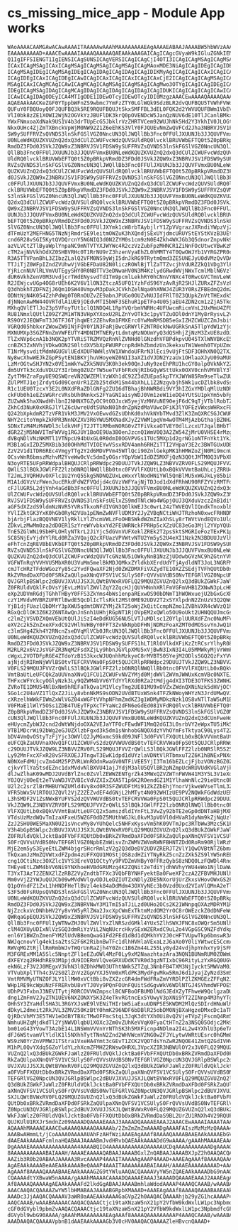 # cs_missing_mice_app - Module App works

    WAoAAAACAAMGAwACAwAAAAITAAAAAwAAAhMAAAAAAAAEAgAAAAEABAAJAAAABW5hbWVzAAAA
    EAAAAAAAAAD+AAACEwAAAAIAAAAQAAAAAQAEAAkAAAGAICAgICAgcGVyaW9kIGluZGNkIENG
    Q1IgIFFSIENGT1IgIENSICAgSUNSICAgVERSICAgICAgCjI4OTI3ICAgICAgMSAgICAgMSAg
    ICAxICAgMSAgICAxICAgMSAgICAgMSAgICAgMSAgICAgMAoxMDE3NiAgICAgIDEgICAgIDEg
    ICAgMSAgIDEgICAgMSAgIDEgICAgIDAgICAgIDAgICAgIDIKMyAgICAgICAgICAxICAgICAx
    ICAgIDEgICAxICAgIDEgICAwICAgICAxICAgICAxICAgICAxCjE2ICAgICAgICAgMSAgICAg
    MSAgICAxICAgMCAgICAwICAgMCAgICAgMSAgICAgMSAgICAgMwo3OTYgICAgICAgIDEgICAg
    IDEgICAgMSAgIDAgICAgMCAgIDAgICAgIDAgICAgIDAgICAgIDUKICAgICAgICAgICAwICAg
    ICAwICAgIDAgODEyICA4MTIgODE1IDEwOTcyIDEwOTcyIDI0MzgzAAACEwAAAAQAAAAQAAAA
    AQAEAAkAACKeZGF0YTppbWFnZS9wbmc7YmFzZTY0LGlWQk9SdzBLR2dvQUFBQU5TVWhFVWdB
    QUFuY0FBQUoyQ0FJQUFBQ3k5RE9RQUFBQUJtSkxSMFFBL3dEL0FQK2d2YWVUQUFBWm1VbEVR
    VlI0bk8zZE1XOWI2WjN2OGVkYzJBUFlDK3krQ0pOVENDcW5JanQzNUV6dE10TlJCanlBMkxp
    YWxFNmxoaXdNak9US1V4b3drTUpEcG5JbklrVzZHRTVCem92WUJhNk5Hd2Y3YkhIV0JLOGt5
    NkxOUHc4ZjZmTXBnckVpWjM0NW92Z1Z6eEhKS3VlY0FJQUEvNmZwQVFCd2Jha3NBRVJSV1FD
    SW9ySUFFRVZsQVNDS3lnSkFGSlVGZ0NncUN3QlJWQllBb3Fnc0FFUlJXUUNJb3JJQUVFVmxB
    U0NLeWdKQUZKVUZnQ2dxQ3dCUlZCWUFvcWdzQUVSUldRQ0lvcklBRUVWbEFTQ0t5Z0pBRkpV
    RmdDZ3FDd0JSVkJZQW9xZ3NBRVJSV1FDSW9ySUFFRVZsQVNDS3lnSkFGSlVGZ0NncUN3QlJW
    QllBb3Fnc0FFUlJXUUNJb3JJQUVFVmxBU0NLeWdKQUZKVUZnQ2dxQ3dCUlZCWUFvcWdzQUVS
    UldRQ0lvcklBRUVWbEFTQ0t5Z0pBRkpVRmdDZ3FDd0JSVkJZQW9xZ3NBRVJSV1FDSW9ySUFF
    RVZsQVNDS3lnSkFGSlVGZ0NncUN3QlJWQllBb3Fnc0FFUlJXUUNJb3JJQUVFVmxBU0NLeWdK
    QUZKVUZnQ2dxQ3dCUlZCWUFvcWdzQUVSUldRQ0lvcklBRUVWbEFTQ0t5Z0pBRkpVRmdDZ3FD
    d0JSVkJZQW9xZ3NBRVJSV1FDSW9ySUFFRVZsQVNDS3lnSkFGSlVGZ0NncUN3QlJWQllBb3Fn
    c0FFUlJXUUNJb3JJQUVFVmxBU0NLeWdKQUZKVUZnQ2dxQ3dCUlZCWUFvcWdzQUVSUldRQ0lv
    cklBRUVWbEFTQ0t5Z0pBRkpVRmdDZ3FDd0JSVkJZQW9xZ3NBRVJSV1FDSW9ySUFFRVZsQVND
    S3lnSkFGSlVGZ0NncUN3QlJWQllBb3Fnc0FFUlJXUUNJb3JJQUVFVmxBU0NLeWdKQUZKVUZn
    Q2dxQ3dCUlZCWUFvcWdzQUVSUldRQ0lvcklBRUVWbEFTQ0t5Z0pBRkpVRmdDZ3FDd0JSVkJZ
    QW9xZ3NBRVJSV1FDSW9ySUFFRVZsQVNDS3lnSkFGSlVGZ0NncUN3QlJWQllBb3Fnc0FFUlJX
    UUNJb3JJQUVFVmxBU0NLeWdKQUZKVUZnQ2dxQ3dCUlZCWUFvcWdzQUVSUldRQ0lvcklBRUVW
    bEFTQ0t5Z0pBRkpVRmdDZ3FDd0JSVkJZQW9xZ3NBRVJSV1FDSW9ySUFFRVZsQVNDS3lnSkFG
    SlVGZ0NncUN3QlJWQllBb3Fnc0FFUlJXYmk1cW8rbTAybjlrY1ZpVVgrazJXRndiYWpzVjZr
    dTFmUzY2MEFHNG5TNzNjRmdrSE9leitmOWZuK3hXQndjSExUYjdmcURUYStEYStKVzB3UEt0
    cnd6R28vSGI5KytQVDQrcnY5NGNIQ3d0N2ZYM0s1cm9zN0E4Zkh4WXJGb3Q5dnorZnpvNk9q
    azVLVCtZTlByaWplYnpaNC9mNTVTYXJWYWc4R2czVzZubFpzMHNCR1ZiNnFOcUtwcVBwKzNX
    cTM2ajNVVkhOdXZ0SHBVRHc0T1RrNU9rZ3hzenVyaEhZL0hMMTY4T0QwOWJYb1VYRGZPR0c5
    R3A5TTVPanBhL3ZIbzZLalQ2VFM0NS9yWjI5dnJkRG9TRytmQmd3ZE5UNEJyU0dVMzQvVDA5
    TTJiTjZ0WFpIZndZVUhwVjVGbEFDaU82N0liczROWlBjTlZaTTZvcjhVdURZZkQ1VDg3YlFB
    YjRicnNUVlRLVmVUTEgySHY0R0NBTTV3eDNwaHV0N3M4KzlydGRwdWVjNWxTcmlMblN6VzlE
    dUR6VkhZenV0M3UvdjcrTWdENysvdTdITm9pcmlLekhRY0hCNnVYNXc4T0RwcGVCTmVLeW03
    R2JEWjcvUGp4OG8rUEh6K2V6V1lON3ZtczA5UFQ1YzhFdS96YzAvRjR2SHJlZURxZFZsVzFX
    Q3dhbkhTZDFNZjJ6Qm1DSW40VmpvM3pDakJCVkhZelNqa0hXNWJ4ZUR3Y0RsZFBEdmQ2dmZs
    ODNtNjN4K054ZzhPdWg0T0RnOUZvZE9abnJPUGo0OUZvNUJIdFRlT0Z3QUpkZnVtTHExdk5h
    djNNenAwMW44OVRTdlA1UE9jOEdvMTI5bWF3SEhuR1pETFo4U05jaEU4ZDN2cm1zZjA5Tkdq
    MXhqQVlETlJoZ3p5VFoyTUt1clQ1NDQ4L1RpYVQrbmVNRHc4UFUwcmRicmVnL2UxMmU4ZFB5
    RU81NmxlQUtlZ09ZY2M1WTN3VHpXYXoxU2RLZnYvOTk3c1pyVTZuODl0dnY1My8rRysvL2Vh
    RS9OY2JEQWFmT3J6TFJ6TjhqWEt2ZEhvRm1FMXErc0YwMmRMSDB5eGxIZHZCWUZCZmJsbitj
    VGRQd05hbkxrZWowZW9INjFQY0Y1N3FaRjBwcGRWYlF2NTR0ckNwUGRkSnA5TlpYdW1zYjdI
    MXNUMXp3SGZFNnZmVWFEUTY4MDNIMTNERytLdmtqMzNOUmYyQ3dQSHhjZjNzM3ZxUE8zdDJx
    TlZxNVp6cnA1b3NQK2pYTVRiSTRZMVQzRnNlZVNHd0lGNzdhVFBPdkpvU045TXlWNVBKcE5m
    cnBZK3ZxNVhjVDkwODN2S0ltdXV5bXpFWURPcnpRdHhZbmdzUnJkekxuTW1Wemh0TVpUZmo1
    T1NrMysvditMdmNGUGVlUEdXOUFNWHlsVW1XWndoUFRrN3lEci9vUjFtSDF3OHhXN0Q2TXJH
    Ny8wcXhwWEJkZGpPSytEN1BKYjhuVHoyeWZ0N1I3aXZ1dVJDN2YzaUx1OHlaaXJyU09aMU8r
    LzMrOGtwSHJYN2x0VE1mWkYwZXk5NUV3K0h3ek90QnJuNy9zeEhPRU1hcGY0alp0VkNkY2Zu
    dm5UYTk3cXduVDU2Y3Irbmg0ZUZrTW5ueTVFbFRxNjRIbGQyWSttUkx0OXV0cnhVMVBlY3lY
    ZytTMHZraFpyUE9QSWQreVN2QWZEMlYzWXh1dC92Z3dZUEpaSkpTYXJWYW85Rm9seTlwZUUr
    ZUlPMTJ1ejZrdytGd09CenUrR1Z2b25tdkM1Sm44bXhLL1Z2Nzgvbjh5Wk1ucDZlbk8vdSs2
    R1c1UEU0TzcxY3E2L0NXdFRaZDlGNFg2ZU16dTBhajBhNWRBdi9VY3hIZGxYMDlqMlUzNDh4
    ckFUb0h1eEZsWGRrcVRsbUh0NnkxS2FYaGNIaisyWDJ0Vm1zeW1ieDQ4YUtSU1pkYm5vbFpk
    ZUZwWk5haXNwdHhlbnI2NHNXTGZyOC9tODJxcW5yejVzMHVuNE90ejF6dC9qTjVTblRobTZJ
    ZkhCd3NuK0xKRGJlYlZ6cUwreUdtSUNxN01hdnZpNzdMaVUwcDFiK3lYOFEzVWxsWHRxcFB2
    Q242bXpkdmR2TzVFR1VkM3JMV2VxOEwvdGZsUDhKd0xhVkNYbTMvd3ZlK3ZmQXRCSGJCWURB
    NHY2citoYmpkZkRPR3NnNXZXV3R6YWU5MXNadXJyZ2VWM1pqVm4wOTM4MjAzbGthajBZNHZy
    SDNxTzM4MzM4WDl3cldkVHFjT2JTT1RMbmNORG0vZTFiVkxaOTVEY0dlLzcxUTJqalBHbTlI
    dGR2ZjM5NWVITmFWVVg1RGJUY1BoOE9Ua3BOenJzcnQ1WmV0Q3A2ZW54ZjMrU0VHSE4rMzgy
    dVBqNDlVNzNKMTl1VTNpcU94bUxGL0R0dmI0OGVPVGs1TUc5MXp1d2grNG1oNTFnYkt1YkJY
    M3B1aGxIZDZ5MXBib3d0OHhMdTVIOEYwVSsxRDV4amh6RHZiTTI2VHpaY3E2c3BWTGUxUDBz
    ZzV2V1d1TDR6REc4VmgyTTg2Y2d6MDVPVm45WTlQci90ZnlGekpMK1hHMWZoZjN0Mi9mcnU1
    OCsvWnR6bmszMzhvM2YveWw0cVc5dmIyOGsrY0pVbW1IdDZ5MXFjQzN3Q0tJMTM0Q3VPbXFU
    N3oyRTE5UFpRRWdpalBHQUJCRlpRRWdpc29DUUJTVkJZQW9LZ3NBVVZRV0FLS29MQUJFVVZr
    QWlLS3lBQkJGWlFFZ2lzb0NRQlNWQllBb0tnc0FVVlFXQUtLb0xBQkVVVmtBaUhLcjZRRU4r
    T2JmL3VQRHUvOXFlc1U2YnQ5Skg5NDNQZUxLeWxxYlNodHNiYWl5QnBlMU5xWGJkLy85bi8v
    M1A1dGVzVzFWenJucERkdFdWZFVQdjd4cGVzVWFYajNjTDJod1dXdFRhWU90RFZYVzRMTFdw
    cFJlUGR5L2djVnh4aGdBb3Fnc0FFUlJXUUNJb3JJQUVFVmxBU0NLeWdKQUZKVUZnQ2dxQ3dC
    UlZCWUFvcWdzQUVSUldRQ0lvcklBRUVWbEFTQ0t5Z0pBRkpVRmdDZ3FDd0JSVkJZQW9xZ3NB
    RVJSV1FDSW9ySUFFRVZsQVNDS3lnSkFsUElxZS9mdTNlcWo4WGpjOUJ3QXduVzczZnB1ditr
    aGF5dXZzdS9ldmNzNVR5YVRsTkxoNFdIVGN3Q0lkWEJ3c0wrL24zTWVEQVlIQndkTnoxblBy
    YVlIZktGK3YxK0hGb0RyN2VUa1pENmZwNVFlUDM3Y2JyZVBqNCtiWHJTRzhoN0xwcFRHNDNH
    bjArbjFlazBQQVNEV1lyRklLYlZhcmVWLzFoOHBSWkdWZmZIaXhSLy8rTWVtVndEQVo1Ulgy
    ZDkvLzMwMm0za2dDOER1SzYreWYvbkxYd2FEUWRNckFPRHp5cXZzUC83eGo3Mjl2YVpYQUxB
    TnE5ZGlWNi9SbHFLOHlyNTkrL2JiYjc5dGVnVUFXeklZREk2T2psSktSMGRIeFozTExPK1pQ
    SC85NjEvYjdYYlRLd0RZa3VQajQ2cXFUazVPVWtvNTU2Ym5yS2U4eXI1Nzk2N3BDUUJzVlhG
    eFhTcnZqREVBbEVKbEFTQ0t5Z0pBRkpVRmdDZ3FDd0JSVkJZQW9xZ3NBRVJSV1FDSW9ySUFF
    RVZsQVNDS3lnSkFGSlVGZ0NncUN3QlJWQllBb3Fnc0FFUlJXUUNJb3JJQUVFVmxBU0NLeWdK
    QUZKVUZnQ2dxQ3dCUlZCWUFvcWdzQUVTcGNzNU5iOWkyNnB1NzZjUDdwbGVzNC9hZGtnYVh0
    VGFWTnRqYVVHVU5MbXR0U3VuMm5melBkMDJQMkxZYldkbXErdUdYTjAydldNT3JoL3NGRFM1
    cmJTcHRzTFdoWGozYy85c2YvdFQwaXF2Njd0ZWZDMXFiVXZydTE1OXZZSEdjTVFhQUtDb0xB
    RkZVRmdDaXFDd0FSRkZaQUlpaXNnQVFSV1VCSUlyS0FrQVVsUVdBS0NvTEFGRlVGZ0NpcUN3
    QVJGRlpBSWlpc2dBUVJXVUJJSXJLQWtBVWxRV0FLQ29MQUZGVUZnQ2lxQ3dBUkZGWkFJaWlz
    Z0FRUldVQklFcDVsYjEvLzM1VlZWVlZqY2ZqcHJjQUVHNnhXRlFmVGFmVHB1ZXNwN3pLcHBS
    eXp2UDVmRGdjTGhhTHByY0FFS3ZkYms4bWs1enpaRExwOS90bDNmT1hWOWxuejU2bGxGcXRW
    czY1MVdvMVBRZUFRTlBwdE5QcDlIcTlsRkt2MSt0ME92UDV2T2xSYXlpdnN2ZnUzV3Q2QWdC
    YjB1djFUazlQbDMrY3pXWU5qdmtDNVZYMjZkT25oWjZkQitCcmpNZmo1ZVBhVXR4cWVzQ1h5
    RGxQcDlOK3Z6K2Z6NTAwQnJnSnh1UHhjRGpNT1RjOVpEM2xQWlo5OU9oUkt2UHNQQUJmcGs1
    c2lmZjVSVDZXQmVEbUtQUlJiSzI4eDdKUG56NU5LVTJuMDlsc1Z0YlplUURXdFZnc0NuMFVX
    eXV2c2k5ZnZxeXFxdC92VHlhVHByY0FFT3ZvNkNpbDFHNjNDMzFoaXZMT0dMOSsvYnJwQ1FC
    c3lmSHg4Zkh4Y2RNcnZseDVqMlVCb0JRcUN3QlJWQllBb3Fnc0FFUlJXUUNJb3JJQUVFVmxB
    U0NLeWdKQUZKVUZnQ2dxQ3dCUlZCWUFvcWdzQUVSUldRQ0lvcklBRUVWbEFTQ0t5Z0pBRkpV
    RmdDZ3FDd0JSVkJZQW9xZ3NBRVJSV1FDSW9ySUFFS1hLT1RlOVlkdXFiKzZtRCsrYlhyR08y
    M2RLR2x6VzJsVGFZR3NqM2FsdXZjLy9hbnJGVlpXMU5xVjBwN3IxN3I4L05MMWkyMjVrWmF2
    cWgxL2VOTDFpRGE4ZTdoYzB1S3kxcWJUQnhhMzkyeC8rMVBTS05YejM2ODlsSGQ2QzFxYVVY
    ajNjdjRIRmNjWVlBS0tvTEFCRVVWa0FpS0t5QUJCRlpRRWdpc29DUUJTVkJZQW9LZ3NBVVZR
    V0FLS29MQUJFVVZrQWlLS3lBQkJGWlFFZ2lzb0NRQlNWQllBb0tnc0FVVlFXQUtLb0xBQkVV
    VmtBaUtLeUFCQkZaUUVnaXNvQ1FCU1ZCWUFvNVZYMjd0MjdWVlZWVmJWWUxKcmVBc0NXTEJh
    THFxcWFYckcyOGlyNzk3Ly9QZWM4bVV6YTdYYlRXd0RZa2tMdjg4dXI3TDE3OTFKS3ZWNHZw
    ZVRoTE1DMU54NlBxNm9hREFaTkQva1M1VlcyTmg2UE81MU9xOVZxZWdnQXNiNzk5dHVjOCtQ
    SGo1c2U4aVZ1TlQxZ2JiLy8vbnNkMS9sODN2UVdBTUxWSnk4TFZkNWoyWHYzN3JrdUMwQVJ5
    cXRzelhWWkFIWmZxWlVGZ04xWGFtVVhpNFhmZmdKZ3g1WDMyMDkzNzk1OS8vNTlTaW5uM1BR
    V0FMaE1lWlY5OSs1ZDB4TUEyTFpXcTFYaWc2dFN6eGdEd081VFdRQ0lvcklBRUVWbEFTQ0t5
    Z0pBRkpVRmdDZ3FDd0JSVkJZQW9xZ3NBRVJSV1FDSW9ySUFFRVZsQVNDS3lnSkFGSlVGZ0Nn
    cUN3QlJWQllBb3Fnc0FFUlJXUUNJb3JJQUVFVmxBU0NLeWdKQUZKVUZnQ2dxQ3dCUnFweHow
    eHUycmZybWJ2cnd2dWtWNjdoOXA2VEJaYTFOcFEwdWF1MmQ2dGI3L0srbVY2eWpxTU5iMk5x
    VTB1MDcrWi92bWg2eGJUZXlzbFgxd3k5dm1sNnhobGNQOXdzYVhOYmFsTktyaC90Lys4T2Zt
    bDV4VmQvOStyTzFjYjc3OWVlQ2JyMGxmcS9kd09JNFl3d0FVVlFXQUtLb0xBQkVVVmtBaUtL
    eUFCQkZaUUVnaXNvQ1FCU1ZCWUFvS2dzQVVWUVdBS0tvTEFCRVVWa0FpS0t5QUJCRlpRRWdp
    c29DUUJTVkJZQW9LZ3NBVVZRV0FLS29MQUJFVVZrQWlLS3lBQkJGWlFFZ2lzb0NRSlR5S252
    Ly92MnFxcXFxR28vSFRXOEJJTngwT3EwK1dpd1dUYzlaVDNtVlRTbmxuT2Z6K1hBNExPNXdB
    N0NXeFdMUjcvZm44M25PZVRLWnROdnRwaGV0NTFiVEE5YjI3Tm16bEZLcjFjbzVONzBGZ0Zp
    cjkvYTlYaStsdEZnc1dxMVdvNlBXVU41ajJYdjM3alU5QVlBR2pNZmpUcWRUVUdKVGlaVjkr
    dlJwZlhaK09wMDJ2UVdBYlZnc0ZsVlZEWWZENTgrZk43MWxQZVZWTnFWVW41M3Y5L3V1eXdM
    Y0JQVjU0eEt2eTVaWDJVZVBIcVdVZXIxZXA5T1p6K2ROendGZ1M1YlhaWnNlc29ieUtnc0Fw
    U2l2c2srZlBrMHBUYWZUMld4Vy8xd0R3SFZWUDFtMi91ZkZZbEhjYnorVjkweWVseTlmL3ZU
    VFR5bWx5V1RTOUJZQVl2VjZ2ZEZvdEF4dGNjL2hMTyt4N092WHIzUE9PV2NQWkFGdWdzUER3
    L3hSMDF2V1ZsNWxBYUFVS2dzQVVWUVdBS0tvTEFCRVVWa0FpS0t5QUJCRlpRRWdpc29DUUJT
    VkJZQW9LZ3NBVVZRV0FLS29MQUJFVVZrQWlLS3lBQkJGWlFFZ2lzb0NRQlNWQllBb0tnc0FV
    VlFXQUtLb0xBQkVVVmtBaUtLeUFCQ2x5amszdldIYnFtL3VwZy92bTE2eGp0dDNTaHBjMXRx
    VTdsUzMzdWQvTmIzaXFxeU5WZGF0dDZ5MUthWGJkL0kvM3pVOVl0dHVaR1dyNm9kZjNqUzlZ
    ZzJ2SHU0WE5MaXN0U21sVncvMy8vYUhQelc5NHFxKysvVm5hK09VTmJpc3RTbWw3Mzc5K1FZ
    V3h4bGpBSWlpc2dBUVJXVUJJSXJLQWtBVWxRV0FLQ29MQUZGVUZnQ2lxQ3dBUkZGWkFJaWlz
    Z0FRUldVQklJcktBa0FVbFFXQUtDb0xBRkZVRmdDaXFDd0FSRkZaQUlpaXNnQVFSV1VCSUly
    S0FrQVVsUVdBS0NvTEFGRlVGZ0NpbEZmWisvZnZWMVZWVmRWNFBHNTZDd0RoRm90RjlWRzMy
    MjE2em5yS3EyeEtLZWM4bjgrSHcrRmlzV2g2Q3dDeDV2UDVZRERJT2VlY1QwOVBtNTZ6bmx0
    TkQxamJzMmZQVWtxdFZpdm4zUFFXQU1MOStjOS8zdHZiYTNyRkZ5cnZzZXk5ZS9lYW5nREE5
    cng1OCtiNzc3OXZlc1VYS3EreVQ1OCtyYy9PVDZmVHByY0FFRzQybS8zNDQ0LzFQWDl4Rndy
    THEyeEtLZWM4bVV6Ni9YNXhoeHVBdGRUMzg4K2ZQNit2eTdiYjdhWVhyYWU4eWo1NjlDaWwx
    T3YxT3AzT2ZENXZlZzRBZ2VyZndtbTFXc3VQbFBYNHFyektBa0FweXF2czA2ZFBVMHJUNlhR
    Mm0vVjZ2YWJuQUJCb09wMVdWVlgvODJLeDZIUTZxNDlyZDE5NXorUjUrZkxsVHovOWxGS2FU
    Q1pOYndFZ1ZxL1hHNDFHeTlBVzl4ek84aDdMdm43OXVyNEc3b0Vzd0Uxd2VIaVlQMnA2eTly
    S3F5d0FsRUpsQVNDS3lnSkFGSlVGZ0NncUN3QlJWQllBb3Fnc0FFUlJXUUNJb3JJQUVFVmxB
    U0NLeWdKQUZKVUZnQ2dxQ3dCUlZCWUFvcWdzQUVSUldRQ0lvcklBRUVWbEFTQ0t5Z0pBRkpV
    RmdDZ3FDd0JSVkJZQW9xZ3NBRVNwY3M1TmI5aTJiLzd0UHo2OCs2K21WNnpqOXAzMDRYM1RJ
    NjZzckxVcDNhbHV2Yy8vYW5yRlZWa2JxcXpCWmExTktmMzdOM2YrOC8rOWEzckZ0dDNFeWdM
    QWRqaGpEQUJSVkJZQW9xZ3NBRVJSV1FDSW9ySUFFRVZsQVNDS3lnSkFGSlVGZ0NncUN3QlJW
    QllBb3Fnc0FFUlIyWTNwZHJ0VlZWVlYxZlNRSzdGMkl4YUxSZlhSWXJFNC8xOWQrSm5UNlhU
    clM4OXUyUDIxNlVzSGQ3dmRiYzViL2NqNUcrcHkySExWZERxdC9uL2o4VGpGSC9NZFdYdkpY
    enl6Y1BWZnZmenFYM2lUdVBBemQwaG1Fd2FEd1dBd1dQMkhYV2J0cHFTVUpwTkp6bmswR3Az
    NWJqcnovYlg4ek1sa2tsS2F6K2RibnBwTFc1dlhHVHlaVExaLzJ6aXo0Y0liYWtwcE5Ccmxu
    RWVqMGZtRjllRmRmbWJvTWQrUnRaZjh4Y0Znc1B6Zm44L255Ly8yd24vdjhpYnhxYy9jSFRz
    M3FGRExMM1A5Slc5NnptZFl1eEZuOWl4MzF0Ly9xM2NaazhtazAra3NQN1BUNmRUM0ZOWmU0
    dXFEYzg2RHdhRE93M1pjdU9IOERmVlQveGRXUDdKTVR0d3gzNTIxbC96RityLzYxRGQ0UGVh
    ekN6LzF3V2J0MEgxV3VhN3l0ZDhkMW03UThtNWk5ZTZqL3NnbFB4TXM3NjIyckt5MWVaM0Ju
    VTVubXplTTh4c3V2S0ZlZnVzZGpVYXJ5Vm0xMldPK3MydFgvMkw5RmJ6d1JyajZyNzd3Sm5H
    VmtRMVMyUTNZOFJLY1llMW0xVCtBbi8vZXZzcGR4dmFWdFRaZmVYRDlPZlZKMGEzZFFqN2Jy
    WHp1RE9kcWpUNzFFRERvbU8vYTJ0Vy9PQnFOUnFQUitSdGgvWkV6WDlNTGJ4SVhmdWFPOE50
    UDhPV3FxbnJ3NEVITytjR0RCOVVWZmpsclBCNFBoOFBUMDlNdGJEdXZyTFhweW9QclgzaDUv
    dng1ZmFmV2JyZTN1UEV6NXZONXY5K3Z4eTkvRGtncExSYUwyV3pXNi9YT2ZINnp4M3hyYTgv
    OHhSY3ZYaHdlSHA3L3RGYXJsWE9lVENiTHIrbW5iaExuUDNPSE5KWDM2MlQzSDIrdHNuWlRM
    dDkyL2dmeit2RkJVL3ZMV250KzBtY0hmK296NDF6bDBlR25obDM0NjBXaHgzeDMxcDc1aTRQ
    QjRDcVhMY3E5THV1eDdBYTBXcTMwOFFmcStqL3JqK3dtYXh0Ui8vQ2VjeTVpZjFscmQ4Rm5i
    NmhuUHZqMjdkdTl2YjNWVDlqbU1XOXc3Zm0vZUhKeVVqK0FyaCtHTnZ2a3NSQ05Odjc2Mk9W
    bm01eG43YVowT3AzbE14L1NSWmVVVnYrNThSK3h5MXFicnp4NDlma2I4L2w4YXhlU3p6eTAr
    dFJ6WStvamVlYldlK1l5NXhhTytTNnN2Znd2WHVWcmV2NG0wZFJYLytwVWRtUEsrc0hGMm8x
    WS9zN0YrZnVPMWJ1TStra1VxeHA4Ymt3cGEvT1ZCK2VQOTdsYnZwR2NQOE41ZmtQZGdIVHV0
    M1hPL0QvYXdqSGZoYldYLzhXcmZFMHZ2RWswOHRXL3VpcXZIR3NBWUlOY2x3V0FLQ29MQUZG
    VUZnQ2lxQ3dBUkZGWkFJaWlzZ0FRUldVQklJcktBa0FVbFFXQUtDb0xBRkZVRmdDaXFDd0FS
    RkZaQUlpaXNnQVFSV1VCSUlyS0FrQVVsUVdBS0NvTEFGRlVGZ0NpcUN3QVJGRlpBSWlpc2dB
    UVJXVUJJSXJLQWtBVWxRV0FLQ29MQUZGVUZnQ2lxQ3dBUkZGWkFJaWlzZ0FRUldVQklJcktB
    a0FVbFFXQUtDb0xBRkZVRmdDaXFDd0FSRkZaQUlpaXNnQVFSV1VCSUlyS0FrQVVsUVdBS0Nv
    TEFGRlVGZ0NpcUN3QVJGRlpBSWlpc2dBUVJXVUJJSXJLQWtBVWxRV0FLQ29MQUZGVUZnQ2lx
    Q3dBUkZGWkFJaWlzZ0FRUldVQklJcktBa0FVbFFXQUtDb0xBRkZVRmdDaXFDd0FSRkZaQUlp
    aXNnQVFSV1VCSUlyS0FrQVVsUVdBS0NvTEFGRlVGZ0NpcUN3QVJGRlpBSWlpc2dBUVJXVUJJ
    SXJLQWtBVWxRV0FLQ29MQUZGVUZnQ2lxQ3dBUkZGWkFJaWlzZ0FRUldVQklJcktBa0FVbFFX
    QUtDb0xBRkZVRmdDaXFDd0FSRkZaQUlpaXNnQVFSV1VCSUlyS0FrQVVsUVdBS0NvTEFGRlVG
    Z0NpcUN3QVJGRlpBSWlpc2dBUVJXVUJJSXJLQWtBVWxRV0FLQ29MQUZGVUZnQ2lxQ3dBUkZG
    WkFJaWlzZ0FRUldVQklJcktBa0FVbFFXQUtDb0xBRkZVRmdDaS9BL2UrZU1RNXh4V29RQUFB
    QUJKUlU1RXJrSmdnZz09AAAADQAAAAEAAAJ3AAAADQAAAAEAAAJ2AAACEwAAAAIAAAATAAAA
    AQAAAhMAAAAEAAACEwAAAAQAAAAOAAAAAb/2ZmZmZmZmAAAADgAAAAFAIszMzMzMzQAAAA4A
    AAABwAHmmLt/jCoAAAAOAAAAAUAhFzAHfWziAAAEAgAAAf8AAAAQAAAABAAEAAkAAAAEbGVm
    dAAEAAkAAAAFcmlnaHQABAAJAAAABmJvdHRvbQAEAAkAAAADdG9wAAAA/gAAAhMAAAAEAAAA
    DgAAAAEAAAAAAAAAAAAAAA4AAAABQIO4AAAAAAAAAAAOAAAAAUCDqAAAAAAAAAAADgAAAAG/
    8AAAAAAAAAAABAIAAAH/AAAAEAAAAAQABAAJAAAABGxlZnQABAAJAAAABXJpZ2h0AAQACQAA
    AAZib3R0b20ABAAJAAAAA3RvcAAAAP4AAAITAAAAAgAAAP4AAAD+AAAEAgAAAf8AAAAQAAAA
    AgAEAAkAAAABeAAEAAkAAAABeQAAAP4AAAITAAAAAAAABAIAAAH/AAAAEAAAAAAAAAD+AAAE
    AgAAAf8AAAAQAAAABAAEAAkAAAAGZG9tYWluAAQACQAAAAVyYW5nZQAEAAkAAAADbG9nAAQA
    CQAAAAdtYXBwaW5nAAAA/gAAAhMAAAACAAAADQAAAAEAAAJ3AAAADQAAAAEAAAJ2AAAEAgAA
    Af8AAAAQAAAAAgAEAAkAAAAFd2lkdGgABAAJAAAABmhlaWdodAAAAP4AAAQCAAAB/wAAABAA
    AAACAAQACQAAAAZwYW5lbHMABAAJAAAABGRpbXMAAAD+AAAEAgAAAf8AAAAQAAAABAAEAAkA
    AAADc3JjAAQACQAAAAV3aWR0aAAEAAkAAAAGaGVpZ2h0AAQACQAAAAhjb29yZG1hcAAAAP4A
    AAQCAAAB/wAAABAAAAACAAQACQAAACtjc19taXNzaW5nX21pY2VfbW9kdWxlLW1pc3Npbmdf
    cGF0dGVybl9pbmZvAAQACQAAACtjc19taXNzaW5nX21pY2VfbW9kdWxlLW1pc3NpbmdfcGF0
    dGVybl9wbG90AAAA/gAAAhMAAAAAAAAEAgAAAf8AAAAQAAAAAAAAAP4AAAQCAAAB/wAAABAA
    AAADAAQACQAAAAVpbnB1dAAEAAkAAAAGb3V0cHV0AAQACQAAAAZleHBvcnQAAAD+

